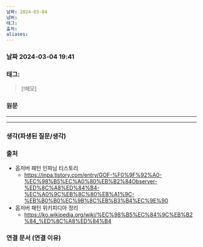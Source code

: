 ```yaml
---
날짜: 2024-03-04
넘버: 
태그: 
출처: 
aliases:
---
```

### 날짜  2024-03-04 19:41

### 태그:

>[!메모]
>

### 원문
---

---
### 생각(파생된 질문/생각)

### 출처
- 옵저버 패턴 인파님 티스토리
	- https://inpa.tistory.com/entry/GOF-%F0%9F%92%A0-%EC%98%B5%EC%A0%80%EB%B2%84Observer-%ED%8C%A8%ED%84%B4-%EC%A0%9C%EB%8C%80%EB%A1%9C-%EB%B0%B0%EC%9B%8C%EB%B3%B4%EC%9E%90
- 옵저버 패턴 위키피디아 정리
	- https://ko.wikipedia.org/wiki/%EC%98%B5%EC%84%9C%EB%B2%84_%ED%8C%A8%ED%84%B4

### 연결 문서 (연결 이유)
